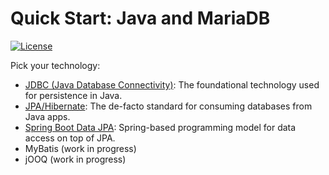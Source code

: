 # Quick Start: Java and MariaDB

[![License](https://img.shields.io/badge/License-MIT-blue.svg?style=plastic)](https://opensource.org/licenses/MIT)

Pick your technology:

- [JDBC (Java Database Connectivity)](jdbc/): The foundational technology used for persistence in Java.
- [JPA/Hibernate](jpa-hibernate): The de-facto standard for consuming databases from Java apps.
- [Spring Boot Data JPA](spring-boot/): Spring-based programming model for data access on top of JPA.
- MyBatis (work in progress)
- jOOQ (work in progress)
